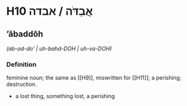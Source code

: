 # H10 אֲבַדֹּה / אבדה

## ʼăbaddôh

_(ab-ad-do' | uh-bahd-DOH | uh-va-DOH)_

### Definition

feminine noun; the same as [[H9]], miswritten for [[H11]]; a perishing; destruction.

- a lost thing, something lost, a perishing
